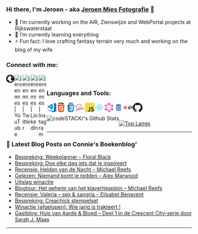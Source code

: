 ### Hi there, I'm Jeroen - aka [Jeroen Mies Fotografie][website] 👋

- 🔭 I’m currently working on the AIR, Zienswijze and WebPortal projects at Rijkswaterstaat
- 🌱 I’m currently learning everything
- ⚡ Fun fact: I love crafting fantasy terrain very much and working on the blog of my wife

### Connect with me:

[<img align="left" alt="jeroenmies" width="22px" src="https://raw.githubusercontent.com/iconic/open-iconic/master/svg/globe.svg" />][website]
[<img align="left" alt="jeroenmies | YouTube" width="22px" src="https://cdn.jsdelivr.net/npm/simple-icons@v3/icons/youtube.svg" />][youtube]
[<img align="left" alt="jeroenmies | Twitter" width="22px" src="https://cdn.jsdelivr.net/npm/simple-icons@v3/icons/twitter.svg" />][twitter]
[<img align="left" alt="jeroenmies | LinkedIn" width="22px" src="https://cdn.jsdelivr.net/npm/simple-icons@v3/icons/linkedin.svg" />][linkedin]
[<img align="left" alt="jeroenmies | Instagram" width="22px" src="https://cdn.jsdelivr.net/npm/simple-icons@v3/icons/instagram.svg" />][instagram]

<br />

### Languages and Tools:

[<img align="left" alt="Visual Studio Code" width="26px" src="https://raw.githubusercontent.com/github/explore/80688e429a7d4ef2fca1e82350fe8e3517d3494d/topics/visual-studio-code/visual-studio-code.png" />][webdevplaylist]
[<img align="left" alt="HTML5" width="26px" src="https://raw.githubusercontent.com/github/explore/80688e429a7d4ef2fca1e82350fe8e3517d3494d/topics/html/html.png" />][webdevplaylist]
[<img align="left" alt="CSS3" width="26px" src="https://raw.githubusercontent.com/github/explore/80688e429a7d4ef2fca1e82350fe8e3517d3494d/topics/css/css.png" />][cssplaylist]
[<img align="left" alt="Sass" width="26px" src="https://raw.githubusercontent.com/github/explore/80688e429a7d4ef2fca1e82350fe8e3517d3494d/topics/sass/sass.png" />][cssplaylist]
[<img align="left" alt="JavaScript" width="26px" src="https://raw.githubusercontent.com/github/explore/80688e429a7d4ef2fca1e82350fe8e3517d3494d/topics/javascript/javascript.png" />][jsplaylist]
[<img align="left" alt="React" width="26px" src="https://raw.githubusercontent.com/github/explore/80688e429a7d4ef2fca1e82350fe8e3517d3494d/topics/react/react.png" />][reactplaylist]
[<img align="left" alt="GraphQL" width="26px" src="https://raw.githubusercontent.com/github/explore/80688e429a7d4ef2fca1e82350fe8e3517d3494d/topics/graphql/graphql.png" />][webdevplaylist]
[<img align="left" alt="SQL" width="26px" src="https://raw.githubusercontent.com/github/explore/80688e429a7d4ef2fca1e82350fe8e3517d3494d/topics/sql/sql.png" />][webdevplaylist]
[<img align="left" alt="Git" width="26px" src="https://raw.githubusercontent.com/github/explore/80688e429a7d4ef2fca1e82350fe8e3517d3494d/topics/git/git.png" />][webdevplaylist]
[<img align="left" alt="GitHub" width="26px" src="https://raw.githubusercontent.com/github/explore/78df643247d429f6cc873026c0622819ad797942/topics/github/github.png" />][webdevplaylist]

<br />
<br />

<img align="left" alt="codeSTACKr's Github Stats" src="https://github-readme-stats.vercel.app/api?username=jeroenmies&show_icons=true&hide_border=true&count_private=true&theme=tokyonight" />

[![Top Langs](https://github-readme-stats.vercel.app/api/top-langs/?username=jeroenmies)](https://github.com/jeroenmies/github-readme-stats)

---

### 📕 Latest Blog Posts on Connie's Boekenblog'
<!-- BLOG-POST-LIST:START -->
- [Bespreking: Weekplanner – Floral Black](https://conniesboekenblog.nl/2020/08/27/bespreking-weekplanner-floral-black/?utm_source=rss&utm_medium=rss&utm_campaign=bespreking-weekplanner-floral-black)
- [Bespreking: Doe elke dag iets dat je inspireert](https://conniesboekenblog.nl/2020/08/23/bespreking-doe-elke-dag-iets-dat-je-inspireert/?utm_source=rss&utm_medium=rss&utm_campaign=bespreking-doe-elke-dag-iets-dat-je-inspireert)
- [Recensie: Helden van de Nacht – Michael Reefs](https://conniesboekenblog.nl/2020/08/22/recensie-helden-van-de-nacht-michael-reefs/?utm_source=rss&utm_medium=rss&utm_campaign=recensie-helden-van-de-nacht-michael-reefs)
- [Gelezen: Niemand komt je redden – Alex Marwood](https://conniesboekenblog.nl/2020/08/16/gelezen-niemand-komt-je-redden-alex-marwood/?utm_source=rss&utm_medium=rss&utm_campaign=gelezen-niemand-komt-je-redden-alex-marwood)
- [Uitslag winactie](https://conniesboekenblog.nl/2020/08/13/uitslag-winactie-2/?utm_source=rss&utm_medium=rss&utm_campaign=uitslag-winactie-2)
- [Blogtour: Het geheim van het klavertjesplein – Michael Reefs](https://conniesboekenblog.nl/2020/08/12/blogtour-het-geheim-van-het-klavertjesplein-michael-reefs/?utm_source=rss&utm_medium=rss&utm_campaign=blogtour-het-geheim-van-het-klavertjesplein-michael-reefs)
- [Recensie: Valeria – sex & sangria – Elísabet Benavent](https://conniesboekenblog.nl/2020/08/10/recensie-valeria-sex-sangria-elisabet-benavent/?utm_source=rss&utm_medium=rss&utm_campaign=recensie-valeria-sex-sangria-elisabet-benavent)
- [Bespreking: Creachick stempelset](https://conniesboekenblog.nl/2020/08/07/bespreking-creachick-stempelset/?utm_source=rss&utm_medium=rss&utm_campaign=bespreking-creachick-stempelset)
- [Winactie (afgelopen): Wie jarig is trakteert !](https://conniesboekenblog.nl/2020/08/04/wie-jarig-is-trakteert-3/?utm_source=rss&utm_medium=rss&utm_campaign=wie-jarig-is-trakteert-3)
- [Gastblog: Huis van Aarde & Bloed – Deel 1 in de Crescent City-serie door Sarah J. Maas](https://conniesboekenblog.nl/2020/08/03/gastblog-huis-van-aarde-bloed-deel-1-in-de-crescent-city-serie-door-sarah-j-maas/?utm_source=rss&utm_medium=rss&utm_campaign=gastblog-huis-van-aarde-bloed-deel-1-in-de-crescent-city-serie-door-sarah-j-maas)
<!-- BLOG-POST-LIST:END -->

---

[website]: https://jeroenmiesfotografie.nl
[twitter]: https://twitter.com/jeroenmies
[youtube]: https://www.youtube.com/channel/UCdM6wXDAk3Y8_ycxkSfAD7Q
[instagram]: https://www.instagram.com/jeroenmies/
[linkedin]: https://www.linkedin.com/in/jeroenmies/
[webdevplaylist]: https://www.youtube.com/playlist?list=PLlhZGGVFsRrTQQnp_2UwWSoAigm-9_SqR
[jsplaylist]: https://www.youtube.com/playlist?list=PLC5BA7CB1270B2073
[cssplaylist]: https://www.youtube.com/playlist?list=PLlhZGGVFsRrSeV5xra6z-nU60cqompunz
[reactplaylist]: https://www.youtube.com/playlist?list=PLC5BA7CB1270B2073
